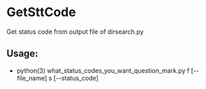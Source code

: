 # GetSttCode
Get status code from output file of dirsearch.py


## Usage: 
 -  python(3) what_status_codes_you_want_question_mark.py f [--file_name] s [--status_code]
